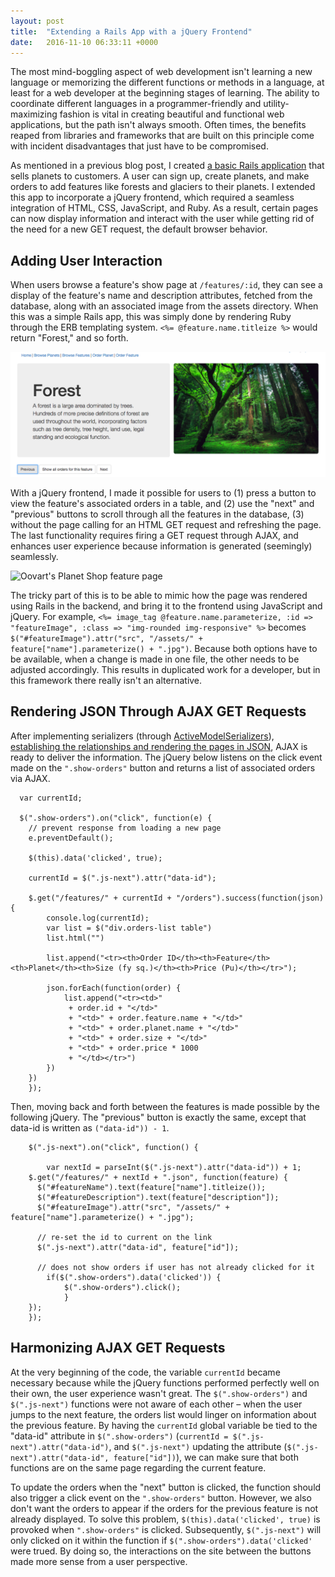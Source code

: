 ```yaml
---
layout: post
title:  "Extending a Rails App with a jQuery Frontend"
date:   2016-11-10 06:33:11 +0000
---
```



The most mind-boggling aspect of web development isn't learning a new language or memorizing the different functions or methods in a language, at least for a web developer at the beginning stages of learning. The ability to coordinate different languages in a programmer-friendly and utility-maximizing fashion is vital in creating beautiful and functional web applications, but the path isn't always smooth. Often times, the benefits reaped from libraries and frameworks that are built on this principle come with incident disadvantages that just have to be compromised.

As mentioned in a previous blog post, I created [a basic Rails application](https://github.com/auranbuckles/oovarts-planet-shop-at-the-end-of-the-universe) that sells planets to customers. A user can sign up, create planets, and make orders to add features like forests and glaciers to their planets. I extended this app to incorporate a jQuery frontend, which required a seamless integration of HTML, CSS, JavaScript, and Ruby. As a result, certain pages can now display information and interact with the user while getting rid of the need for a new GET request, the default browser behavior.

## Adding User Interaction

When users browse a feature's show page at `/features/:id`, they can see a display of the feature's name and description attributes, fetched from the database, along with an associated image from the assets directory. When this was a simple Rails app, this was simply done by rendering Ruby through the ERB templating system. `<%= @feature.name.titleize %>` would return "Forest," and so forth.

![Oovart's Planet Shop feature page](/img/oovarts-planet-shop-3.png)

With a jQuery frontend, I made it possible for users to (1) press a button to view the feature's associated orders in a table, and (2) use the "next" and "previous" buttons to scroll through all the features in the database, (3) without the page calling for an HTML GET request and refreshing the page. The last functionality requires firing a GET request through AJAX, and enhances user experience because information is generated (seemingly) seamlessly.

![Oovart's Planet Shop feature page](/img/oovarts-planet-shop-4.gif)

The tricky part of this is to be able to mimic how the page was rendered using Rails in the backend, and bring it to the frontend using JavaScript and jQuery. For example, `<%= image_tag @feature.name.parameterize, :id => "featureImage", :class => "img-rounded img-responsive" %>` becomes `$("#featureImage").attr("src", "/assets/" + feature["name"].parameterize() + ".jpg")`. Because both options have to be available, when a change is made in one file, the other needs to be adjusted accordingly. This results in duplicated work for a developer, but in this framework there really isn't an alternative.

## Rendering JSON Through AJAX GET Requests

After implementing serializers (through [ActiveModelSerializers](https://github.com/rails-api/active_model_serializers)), [establishing the relationships and rendering the pages in JSON](https://blog.engineyard.com/2015/active-model-serializers), AJAX is ready to deliver the information. The jQuery below listens on the click event made on the `".show-orders"` button and returns a list of associated orders via AJAX.

```
  var currentId;
	
  $(".show-orders").on("click", function(e) {
    // prevent response from loading a new page
    e.preventDefault();

    $(this).data('clicked', true);

    currentId = $(".js-next").attr("data-id");

    $.get("/features/" + currentId + "/orders").success(function(json) {
    	console.log(currentId);
    	var list = $("div.orders-list table")
    	list.html("")

    	list.append("<tr><th>Order ID</th><th>Feature</th><th>Planet</th><th>Size (fy sq.)</th><th>Price (Pu)</th></tr>");

    	json.forEach(function(order) {
    		list.append("<tr><td>"
    		 + order.id + "</td>"
    		 + "<td>" + order.feature.name + "</td>"
    		 + "<td>" + order.planet.name + "</td>"
    		 + "<td>" + order.size + "</td>"
    		 + "<td>" + order.price * 1000
    		 + "</td></tr>")
    	})
    })
	});
```

Then, moving back and forth between the features is made possible by the following jQuery. The "previous" button is exactly the same, except that data-id is written as `("data-id")) - 1`.

```
	$(".js-next").on("click", function() {

		var nextId = parseInt($(".js-next").attr("data-id")) + 1;
    $.get("/features/" + nextId + ".json", function(feature) {
      $("#featureName").text(feature["name"].titleize());
      $("#featureDescription").text(feature["description"]);
      $("#featureImage").attr("src", "/assets/" + feature["name"].parameterize() + ".jpg");

      // re-set the id to current on the link
      $(".js-next").attr("data-id", feature["id"]);

      // does not show orders if user has not already clicked for it
	    if($(".show-orders").data('clicked')) {
		    $(".show-orders").click();
			}
    });
	});
```

## Harmonizing AJAX GET Requests

At the very beginning of the code, the variable `currentId` became necessary because while the jQuery functions performed perfectly well on their own, the user experience wasn't great. The `$(".show-orders")` and `$(".js-next")` functions were not aware of each other – when the user jumps to the next feature, the orders list would linger on information about the previous feature. By having the `currentId` global variable be tied to the "data-id" attribute in `$(".show-orders")` (`currentId = $(".js-next").attr("data-id")`, and `$(".js-next")` updating the attribute (`$(".js-next").attr("data-id", feature["id"])`), we can make sure that both functions are on the same page regarding the current feature.

To update the orders when the "next" button is clicked, the function should also trigger a click event on the `".show-orders"` button. However, we also don't want the orders to appear if the orders for the previous feature is not already displayed. To solve this problem, `$(this).data('clicked', true)` is provoked when `".show-orders"` is clicked. Subsequently,  `$(".js-next")` will only clicked on it within the function if `$(".show-orders").data('clicked'` were trued. By doing so, the interactions on the site between the buttons made more sense from a user perspective.


